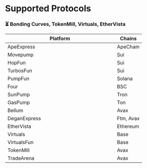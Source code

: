 # Supported Protocols

### ⏳ Bonding Curves, TokenMill, Virtuals, EtherVista

<table><thead><tr><th width="342.5791015625">Platform</th><th>Chains</th></tr></thead><tbody><tr><td>ApeExpress</td><td>ApeChain</td></tr><tr><td>Movepump</td><td>Sui</td></tr><tr><td>HopFun</td><td>Sui</td></tr><tr><td>TurbosFun</td><td>Sui</td></tr><tr><td>PumpFun</td><td>Solana</td></tr><tr><td>Four</td><td>BSC</td></tr><tr><td>SunPump</td><td>Tron</td></tr><tr><td>GasPump</td><td>Ton</td></tr><tr><td>Bellum</td><td>Avax</td></tr><tr><td>DeganExpress</td><td>Ftm, Avax</td></tr><tr><td>EtherVista</td><td>Ethereum</td></tr><tr><td>Virtuals</td><td>Base</td></tr><tr><td>VirtualsFun</td><td>Base</td></tr><tr><td>TokenMill</td><td>Avax</td></tr><tr><td>TradeArena</td><td>Avax</td></tr></tbody></table>
